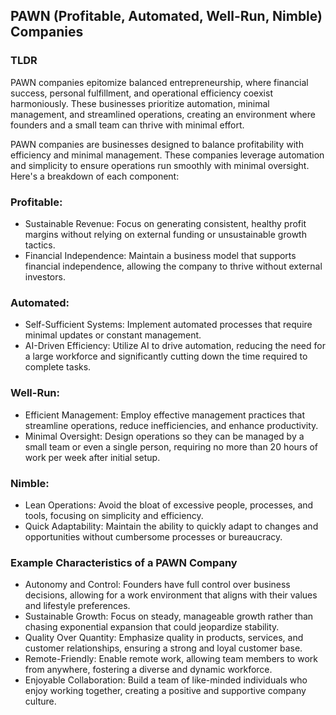 ## PAWN (Profitable, Automated, Well-Run, Nimble) Companies

### TLDR
PAWN companies epitomize balanced entrepreneurship, where financial success, personal fulfillment, and operational efficiency coexist harmoniously. These businesses prioritize automation, minimal management, and streamlined operations, creating an environment where founders and a small team can thrive with minimal effort.

PAWN companies are businesses designed to balance profitability with efficiency and minimal management. These companies leverage automation and simplicity to ensure operations run smoothly with minimal oversight. Here's a breakdown of each component:

### Profitable:

- Sustainable Revenue: Focus on generating consistent, healthy profit margins without relying on external funding or unsustainable growth tactics.
- Financial Independence: Maintain a business model that supports financial independence, allowing the company to thrive without external investors.

### Automated:

- Self-Sufficient Systems: Implement automated processes that require minimal updates or constant management.
- AI-Driven Efficiency: Utilize AI to drive automation, reducing the need for a large workforce and significantly cutting down the time required to complete tasks.

### Well-Run:

- Efficient Management: Employ effective management practices that streamline operations, reduce inefficiencies, and enhance productivity.
- Minimal Oversight: Design operations so they can be managed by a small team or even a single person, requiring no more than 20 hours of work per week after initial setup.


### Nimble:

- Lean Operations: Avoid the bloat of excessive people, processes, and tools, focusing on simplicity and efficiency.
- Quick Adaptability: Maintain the ability to quickly adapt to changes and opportunities without cumbersome processes or bureaucracy.


### Example Characteristics of a PAWN Company
- Autonomy and Control: Founders have full control over business decisions, allowing for a work environment that aligns with their values and lifestyle preferences.
- Sustainable Growth: Focus on steady, manageable growth rather than chasing exponential expansion that could jeopardize stability.
- Quality Over Quantity: Emphasize quality in products, services, and customer relationships, ensuring a strong and loyal customer base.
- Remote-Friendly: Enable remote work, allowing team members to work from anywhere, fostering a diverse and dynamic workforce.
- Enjoyable Collaboration: Build a team of like-minded individuals who enjoy working together, creating a positive and supportive company culture.

